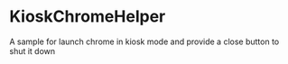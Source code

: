 # KioskChromeHelper
 A sample for launch chrome in kiosk mode and provide a close button to shut it down
